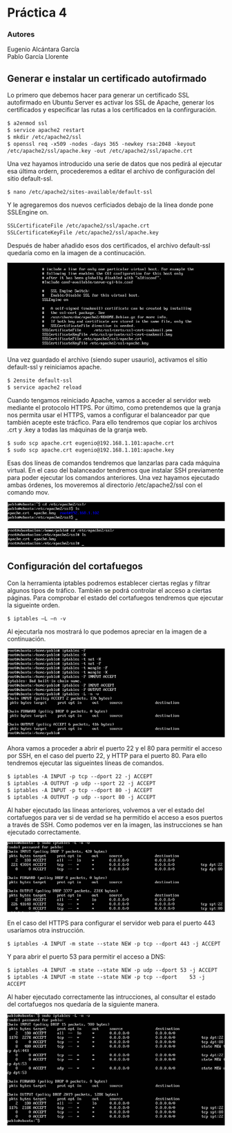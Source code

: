# Práctica 4
### Autores
Eugenio Alcántara García  
Pablo García Llorente

## Generar e instalar un certificado autofirmado
Lo primero que debemos hacer para generar un certificado SSL autofirmado en Ubuntu Server es activar los SSL de Apache, generar los certificados y especificar las rutas a los certificados en la confirguración. 

    $ a2enmod ssl
    $ service apache2 restart
    $ mkdir /etc/apache2/ssl
    $ openssl req -x509 -nodes -days 365 -newkey rsa:2048 -keyout /etc/apache2/ssl/apache.key -out /etc/apache2/ssl/apache.crt

Una vez hayamos introducido una serie de datos que nos pedirá al ejecutar esa última ordern, procederemos a editar el archivo de configuración del sitio default-ssl. 

    $ nano /etc/apache2/sites-available/default-ssl
    
Y le agregaremos dos nuevos cerficiados debajo de la línea donde pone SSLEngine on. 
    
    SSLCertificateFile /etc/apache2/ssl/apache.crt 
    SSLCertificateKeyFile /etc/apache2/ssl/apache.key
    
Después de haber añadido esos dos certificados, el archivo default-ssl quedaría como en la imagen de a continucación. 

![Archivo default-ssl](./imagenes/archivo_default_ssl.PNG)

Una vez guardado el archivo (siendo super usaurio), activamos el sitio default-ssl y reiniciamos apache.
        
    $ 2ensite default-ssl
    $ service apache2 reload
    
Cuando tengamos reiniciado Apache, vamos a acceder al servidor web mediante el protocolo HTTPS. Por último, como pretendemos que la granja nos permita usar el HTTPS, vamos a configurar el balanceador par que también acepte este trácfico. Para ello tendremos que copiar los archivos .crt y .key a todas las máquinas de la granja web.  

    $ sudo scp apache.crt eugenio@192.168.1.101:apache.crt 
    $ sudo scp apache.crt eugenio@192.168.1.101:apache.key
    
Esas dos líneas de comandos tendremos que lanzarlas para cada máquina virtual. En el caso del balanceador tendremos que instalar SSH previamente para poder ejecutar los comandos anteriores. Una vez hayamos ejecutado ambas órdenes, los moveremos al directorio /etc/apache2/ssl con el comando mov.

![Certificados máquina virtual 1](./imagenes/certificados_M1.PNG)

![Certificados máquina virtual 2](./imagenes/certificados_M2.PNG)

## Configuración del cortafuegos

Con la herramienta iptables podremos establecer ciertas reglas y filtrar algunos tipos de tráfico. También se podrá controlar el acceso a ciertas páginas. Para comprobar el estado del cortafuegos tendremos que ejecutar la sigueinte orden. 

    $ iptables –L –n -v
    
Al ejecutarla nos mostrará lo que podemos apreciar en la imagen de a continuación. 

![iPtable abierto](./imagenes/iptablesAbierto.PNG)

Ahora vamos a proceder a abrir el puerto 22 y el 80 para permitir el acceso por SSH, en el caso del puerto 22, y HTTP para el puerto 80. Para ello tendremos ejecutar las sigueintes líneas de comandos.

    $ iptables -A INPUT -p tcp --dport 22 -j ACCEPT 
    $ iptables -A OUTPUT -p udp --sport 22 -j ACCEPT
    $ iptables -A INPUT -p tcp --dport 80 -j ACCEPT 
    $ iptables -A OUTPUT -p udp --sport 80 -j ACCEPT

Al haber ejecutado las líneas anteriores, volvemos a ver el estado del cortafuegos para ver si de verdad se ha permitido el acceso a esos puertos a través de SSH. Como podemos ver en la imagen, las instrucciones se han ejecutado correctamente. 

![iPtables 1](./imagenes/iptables1.PNG)

En el caso del HTTPS para configurar el servidor web para el puerto 443 usaríamos otra instrucción.

    $ iptables -A INPUT -m state --state NEW -p tcp --dport 443 -j ACCEPT

Y para abrir el puerto 53 para permitir el acceso a DNS:

    $ iptables -A INPUT -m state --state NEW -p udp --dport 53 -j ACCEPT 
    $ iptables -A INPUT -m state --state NEW -p tcp --dport    53 -j ACCEPT
    
Al haber ejecutado correctamente las intrucciones, al consultar el estado del cortafuegos nos quedaría de la siguiente manera.

![iPtables 2](./imagenes/iptables2.PNG)


 


